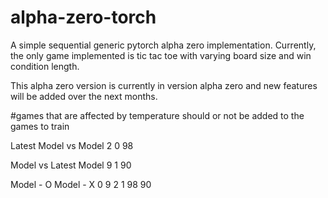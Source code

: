 # alpha-zero-torch
A simple sequential generic pytorch alpha zero implementation.
Currently, the only game implemented is tic tac toe with varying board size and win condition length.

This alpha zero version is currently in version alpha zero and new features will be added over the next months.

#games that are affected by temperature should or not be added to the games to train


Latest Model vs Model
2
0
98

Model vs Latest Model
9
1
90

Model - O   Model - X
0			9
2			1
98			90